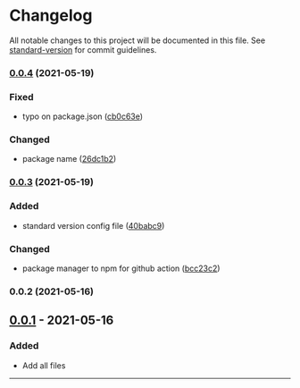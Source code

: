 # Changelog

All notable changes to this project will be documented in this file. See [standard-version](https://github.com/conventional-changelog/standard-version) for commit guidelines.

### [0.0.4](https://github.com/kannkyo/simple-docker-backup/compare/v0.0.3...v0.0.4) (2021-05-19)


### Fixed

* typo on package.json ([cb0c63e](https://github.com/kannkyo/simple-docker-backup/commit/cb0c63e8f5c05db9ebd51a0687dfe1663d0b62cf))


### Changed

* package name ([26dc1b2](https://github.com/kannkyo/simple-docker-backup/commit/26dc1b236b700428ba44c0875e268f090298ee23))

### [0.0.3](https://github.com/kannkyo/simple-docker-backup/compare/v0.0.2...v0.0.3) (2021-05-19)


### Added

* standard version config file ([40babc9](https://github.com/kannkyo/simple-docker-backup/commit/40babc93f47b3cfd537b7d204b51f5e33292e2ee))


### Changed

* package manager to npm for github action ([bcc23c2](https://github.com/kannkyo/simple-docker-backup/commit/bcc23c223e7a3ec2bd536d4a47f5f39f5f84879a))

### 0.0.2 (2021-05-16)

## [0.0.1] - 2021-05-16

### Added

- Add all files

---

<!-- Links -->
[Keep a Changelog]: https://keepachangelog.com/
[Semantic Versioning]: https://semver.org/

<!-- Versions -->
[Unreleased]: https://github.com/kannkyo/simple-docker-backup/compare/v1.0.0...HEAD
[Released]: https://github.com/kannkyo/simple-docker-backup/releases
[0.0.2]: https://github.com/kannkyo/simple-docker-backup/compare/v0.0.1..v0.0.2
[0.0.1]: https://github.com/kannkyo/simple-docker-backup/releases/v0.0.1
